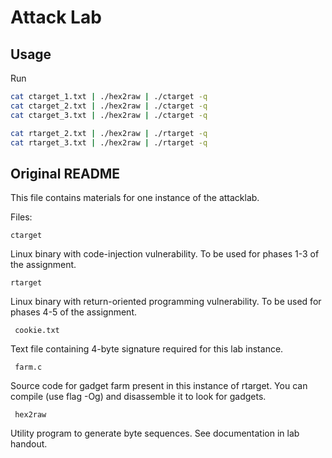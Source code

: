 # Attack Lab
## Usage
Run
```bash
cat ctarget_1.txt | ./hex2raw | ./ctarget -q
cat ctarget_2.txt | ./hex2raw | ./ctarget -q
cat ctarget_3.txt | ./hex2raw | ./ctarget -q

cat rtarget_2.txt | ./hex2raw | ./rtarget -q
cat rtarget_3.txt | ./hex2raw | ./rtarget -q
```

## Original README
This file contains materials for one instance of the attacklab.

Files:

    ctarget

Linux binary with code-injection vulnerability.  To be used for phases
1-3 of the assignment.

    rtarget

Linux binary with return-oriented programming vulnerability.  To be
used for phases 4-5 of the assignment.

     cookie.txt

Text file containing 4-byte signature required for this lab instance.

     farm.c

Source code for gadget farm present in this instance of rtarget.  You
can compile (use flag -Og) and disassemble it to look for gadgets.

     hex2raw

Utility program to generate byte sequences.  See documentation in lab
handout.

